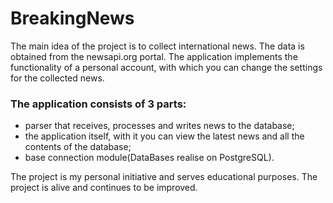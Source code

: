 # BreakingNews
The main idea of the project is to collect international news.
The data is obtained from the newsapi.org portal. The application implements the functionality of a personal account,
with which you can change the settings for the collected news.

### The application consists of 3 parts:
* parser that receives, processes and writes news to the database;
* the application itself, with it you can view the latest news and all the contents of the database;
* base connection module(DataBases realise on PostgreSQL).

The project is my personal initiative and serves educational purposes.
The project is alive and continues to be improved.
